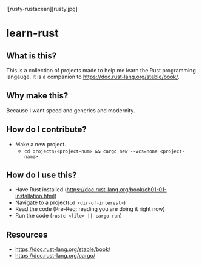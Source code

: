 ![rusty-rustacean][rusty.jpg]

# learn-rust

## What is this?

This is a collection of projects made to help me learn the Rust programming langauge. It is a companion to https://doc.rust-lang.org/stable/book/.

## Why make this?

Because I want speed and generics and modernity.

## How do I contribute?

- Make a new project.
	- `cd projects/<project-num> && cargo new --vcs=none <project-name>`

## How do I use this?

- Have Rust installed (https://doc.rust-lang.org/book/ch01-01-installation.html)
- Navigate to a project(`cd <dir-of-interest>`)
- Read the code (Pre-Req: reading you are doing it right now)
- Run the code (`rustc <file> || cargo run`)

## Resources

- https://doc.rust-lang.org/stable/book/
- https://doc.rust-lang.org/cargo/
